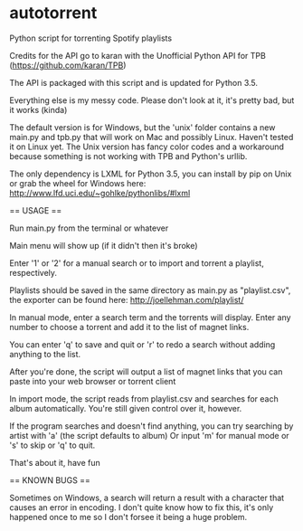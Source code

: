 # autotorrent
Python script for torrenting Spotify playlists

Credits for the API go to karan with the Unofficial Python API for TPB (https://github.com/karan/TPB)

The API is packaged with this script and is updated for Python 3.5.

Everything else is my messy code. Please don't look at it, it's pretty bad, but it works (kinda)

The default version is for Windows, but the 'unix' folder contains a new main.py and tpb.py that will work on Mac and possibly Linux. Haven't tested it on Linux yet. The Unix version has fancy color codes and a workaround because something is not working with TPB and Python's urllib. 

The only dependency is LXML for Python 3.5, you can install by pip on Unix or grab the wheel for Windows here: http://www.lfd.uci.edu/~gohlke/pythonlibs/#lxml

== USAGE ==

Run main.py from the terminal or whatever

Main menu will show up (if it didn't then it's broke)

Enter '1' or '2' for a manual search or to import and torrent a playlist, respectively. 

Playlists should be saved in the same directory as main.py as "playlist.csv", the exporter can be found here: http://joellehman.com/playlist/

In manual mode, enter a search term and the torrents will display. Enter any number to choose a torrent and add it to the list of magnet links.

You can enter 'q' to save and quit or 'r' to redo a search without adding anything to the list.

After you're done, the script will output a list of magnet links that you can paste into your web browser or torrent client


In import mode, the script reads from playlist.csv and searches for each album automatically. You're still given control over it, however.

If the program searches and doesn't find anything, you can try searching by artist with 'a' (the script defaults to album)
Or input 'm' for manual mode or 's' to skip or 'q' to quit.

That's about it, have fun

== KNOWN BUGS == 

Sometimes on Windows, a search will return a result with a character that causes an error in encoding. I don't quite know how to fix this, it's only happened once to me so I don't forsee it being a huge problem.

